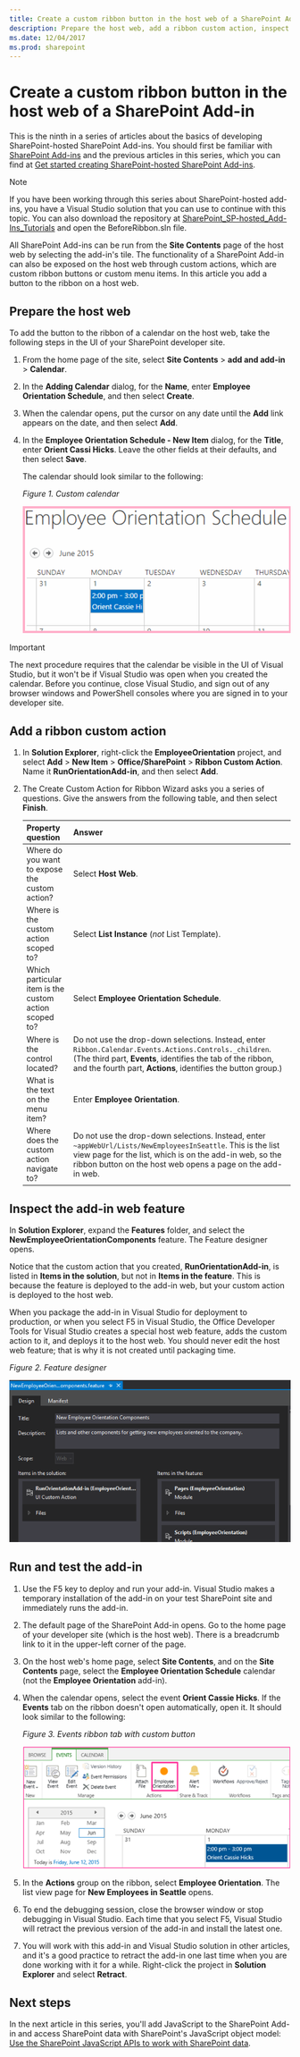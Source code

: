 ```yaml
---
title: Create a custom ribbon button in the host web of a SharePoint Add-in
description: Prepare the host web, add a ribbon custom action, inspect the add-in web feature, and run and test the add-in.
ms.date: 12/04/2017
ms.prod: sharepoint
---
```



# Create a custom ribbon button in the host web of a SharePoint Add-in

This is the ninth in a series of articles about the basics of developing SharePoint-hosted SharePoint Add-ins. You should first be familiar with [SharePoint Add-ins](sharepoint-add-ins.md) and the previous articles in this series, which you can find at [Get started creating SharePoint-hosted SharePoint Add-ins](get-started-creating-sharepoint-hosted-sharepoint-add-ins.md#Nextsteps). 
    
> [!NOTE]
> If you have been working through this series about SharePoint-hosted add-ins, you have a Visual Studio solution that you can use to continue with this topic. You can also download the repository at [SharePoint_SP-hosted_Add-Ins_Tutorials](https://github.com/OfficeDev/SharePoint_SP-hosted_Add-Ins_Tutorials) and open the BeforeRibbon.sln file.

All SharePoint Add-ins can be run from the **Site Contents** page of the host web by selecting the add-in's tile. The functionality of a SharePoint Add-in can also be exposed on the host web through custom actions, which are custom ribbon buttons or custom menu items. In this article you add a button to the ribbon on a host web.

## Prepare the host web

To add the button to the ribbon of a calendar on the host web, take the following steps in the UI of your SharePoint developer site.

1. From the home page of the site, select **Site Contents** > **add and add-in** > **Calendar**.

2. In the **Adding Calendar** dialog, for the **Name**, enter **Employee Orientation Schedule**, and then select **Create**.

3. When the calendar opens, put the cursor on any date until the **Add** link appears on the date, and then select **Add**. 

4. In the **Employee Orientation Schedule - New Item** dialog, for the **Title**, enter **Orient Cassi Hicks**. Leave the other fields at their defaults, and then select **Save**.
    
   The calendar should look similar to the following:

   *Figure 1. Custom calendar*

   ![A calendar named Employee Orientation Schedule with an item on June 1 that says "Orient Cassie Hicks"](../images/d2066862-41c1-424d-9bfb-b6c5342bcf2c.PNG)

> [!IMPORTANT]
> The next procedure requires that the calendar be visible in the UI of Visual Studio, but it won't be if Visual Studio was open when you created the calendar. Before you continue, close Visual Studio, and sign out of any browser windows and PowerShell consoles where you are signed in to your developer site.

## Add a ribbon custom action

1. In **Solution Explorer**, right-click the **EmployeeOrientation** project, and select **Add** > **New Item** > **Office/SharePoint** > **Ribbon Custom Action**. Name it **RunOrientationAdd-in**, and then select **Add**.

2. The Create Custom Action for Ribbon Wizard asks you a series of questions. Give the answers from the following table, and then select **Finish**. 

    |**Property question**|**Answer**|
    |:-----|:-----|
    |Where do you want to expose the custom action?|Select **Host Web**.|
    |Where is the custom action scoped to?|Select **List Instance** (*not* List Template).|
    |Which particular item is the custom action scoped to?|Select **Employee Orientation Schedule**.|
    |Where is the control located?|Do not use the drop-down selections. Instead, enter `Ribbon.Calendar.Events.Actions.Controls._children`. (The third part, **Events**, identifies the tab of the ribbon, and the fourth part, **Actions**, identifies the button group.)|
    |What is the text on the menu item?|Enter **Employee Orientation**.|
    |Where does the custom action navigate to?|Do not use the drop-down selections. Instead, enter  `~appWebUrl/Lists/NewEmployeesInSeattle`. This is the list view page for the list, which is on the add-in web, so the ribbon button on the host web opens a page on the add-in web.|


## Inspect the add-in web feature

In **Solution Explorer**, expand the **Features** folder, and select the **NewEmployeeOrientationComponents** feature. The Feature designer opens.

Notice that the custom action that you created, **RunOrientationAdd-in**, is listed in **Items in the solution**, but not in **Items in the feature**. This is because the feature is deployed to the add-in web, but your custom action is deployed to the host web. 

When you package the add-in in Visual Studio for deployment to production, or when you select F5 in Visual Studio, the Office Developer Tools for Visual Studio creates a special host web feature, adds the custom action to it, and deploys it to the host web. You should never edit the host web feature; that is why it is not created until packaging time.

*Figure 2. Feature designer*

![The feature designer with columns labeled "Items in the solution" and "Items in the feature". The "Run Orientation Add-in" is in the first, not the second.](../images/49ea0bf0-2cfa-4070-aa65-24b4a9c5e874.PNG)

## Run and test the add-in

1. Use the F5 key to deploy and run your add-in. Visual Studio makes a temporary installation of the add-in on your test SharePoint site and immediately runs the add-in. 

2. The default page of the SharePoint Add-in opens. Go to the home page of your developer site (which is the host web). There is a breadcrumb link to it in the upper-left corner of the page.

3. On the host web's home page, select **Site Contents**, and on the **Site Contents** page, select the **Employee Orientation Schedule** calendar (not the **Employee Orientation** add-in).

4. When the calendar opens, select the event **Orient Cassie Hicks**. If the **Events** tab on the ribbon doesn't open automatically, open it. It should look similar to the following:
    
   *Figure 3. Events ribbon tab with custom button*

   ![The Events ribbon with a custom button named "Employee Orientation"](../images/916ecbba-11ff-45b6-a8e9-ba717ae6fe0b.png)

5. In the **Actions** group on the ribbon, select **Employee Orientation**. The list view page for **New Employees in Seattle** opens.

6. To end the debugging session, close the browser window or stop debugging in Visual Studio. Each time that you select F5, Visual Studio will retract the previous version of the add-in and install the latest one.

7. You will work with this add-in and Visual Studio solution in other articles, and it's a good practice to retract the add-in one last time when you are done working with it for a while. Right-click the project in **Solution Explorer** and select **Retract**.

## Next steps
<a name="Nextsteps"> </a>

In the next article in this series, you'll add JavaScript to the SharePoint Add-in and access SharePoint data with SharePoint's JavaScript object model: [Use the SharePoint JavaScript APIs to work with SharePoint data](use-the-sharepoint-javascript-apis-to-work-with-sharepoint-data.md).
 

 

